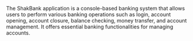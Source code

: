 
The ShakBank application is a console-based banking system that allows users to perform various banking operations such as login, account opening, account closure, balance checking, money transfer, and account management. It offers essential banking functionalities for managing accounts.
